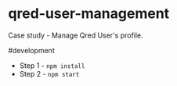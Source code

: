 # qred-user-management
Case study - Manage Qred User's profile.

#development
- Step 1 - `npm install`
- Step 2 - `npm start`

